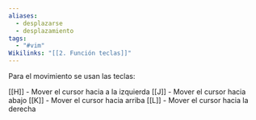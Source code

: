 ```yaml
---
aliases:
  - desplazarse
  - desplazamiento
tags:
  - "#vim"
Wikilinks: "[[2. Función teclas]]"
---
```

Para el movimiento se usan las teclas:

[[H]]   - Mover el cursor hacia a la izquierda
[[J]]  - Mover el cursor hacia abajo
[[K]]  - Mover el cursor hacia arriba
[[L]]  - Mover el cursor hacia la derecha